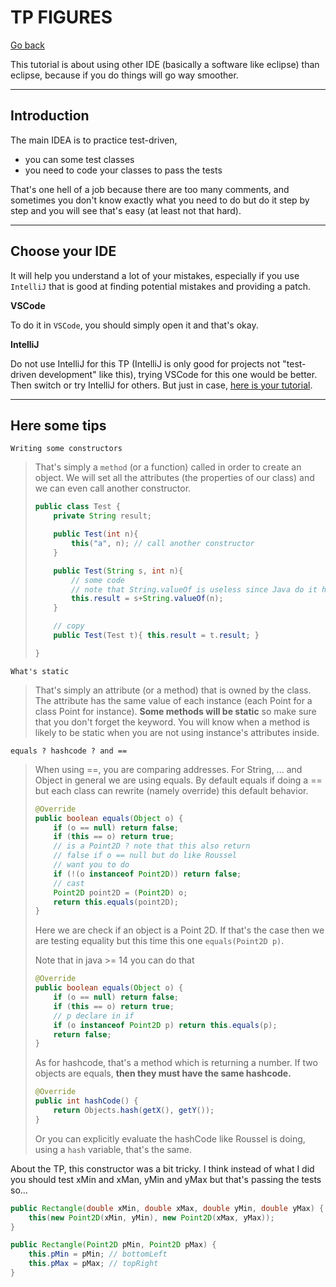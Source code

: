 # TP FIGURES

[Go back](..)

This tutorial is about using other IDE (basically
a software like eclipse) than eclipse, because if you do
things will go way smoother.

<hr class="sr">

## Introduction

The main IDEA is to practice test-driven, 

* you can some test classes
* you need to code your classes to pass the tests

That's one hell of a job because there are too many comments,
and sometimes you don't know exactly what you need to do
but do it step by step and you will see that's easy
(at least not that hard).

<hr class="sl">

## Choose your IDE

It will help you understand a lot of your mistakes, 
especially if you use ``IntelliJ`` that is good at finding
potential mistakes and providing a patch.

**VSCode**

To do it in ``VSCode``, you should
simply open it and that's okay.

**IntelliJ**

Do not use IntelliJ for this TP (IntelliJ is only good
for projects not "test-driven development" like this),
trying VSCode for this one would be better. Then switch or
try IntelliJ for others. 
But just in case, [here is your tutorial](idea.md).

<hr class="sr">

## Here some tips

``Writing some constructors``

<blockquote class="spoiler">
That's simply a <code>method</code> (or a function) called
in order to create an object. We will set all the attributes
(the properties of our class) and we can even call another
constructor. 

```java
public class Test {
    private String result;

    public Test(int n){
        this("a", n); // call another constructor
    }

    public Test(String s, int n){
        // some code
        // note that String.valueOf is useless since Java do it himself
        this.result = s+String.valueOf(n);
    }

    // copy
    public Test(Test t){ this.result = t.result; }

}
```
</blockquote>

``What's static``

<blockquote class="spoiler">
That's simply an attribute (or a method) that is owned by the class.
The attribute has the same value of each instance (each Point for a class
Point for instance). <b>Some methods will be static</b> so make sure that you don't
forget the keyword. You will know when a method is 
likely to be static when you are not using
instance's attributes inside.
</blockquote>

``equals ? hashcode ? and ==``

<blockquote class="spoiler">
When using ==, you are comparing addresses. For String, ... and
Object in general we are using equals. By default equals
if doing a == but each class can rewrite (namely override)
this default behavior.

```java
@Override
public boolean equals(Object o) {
    if (o == null) return false;
    if (this == o) return true;
    // is a Point2D ? note that this also return
    // false if o == null but do like Roussel
    // want you to do
    if (!(o instanceof Point2D)) return false;
    // cast
    Point2D point2D = (Point2D) o;
    return this.equals(point2D);
}
```

Here we are check if an object is a Point 2D. If that's
the case then we are testing equality but this time
this one ``equals(Point2D p)``.

Note that in java >= 14 you can do that

```java
@Override
public boolean equals(Object o) {
    if (o == null) return false;
    if (this == o) return true;
    // p declare in if
    if (o instanceof Point2D p) return this.equals(p);
	return false;
}
```

As for hashcode, that's a method which is returning a number. If two
objects are equals, **then they must have the same hashcode.**

```java
@Override
public int hashCode() {
    return Objects.hash(getX(), getY());
}
```

Or you can explicitly evaluate the hashCode
like Roussel is doing, using a `hash` variable,
that's the same.
</blockquote>

About the TP, this constructor was a bit tricky. I think
instead of what I did you should test xMin and xMan,
yMin and yMax but that's passing the tests so...

```java
public Rectangle(double xMin, double xMax, double yMin, double yMax) {
    this(new Point2D(xMin, yMin), new Point2D(xMax, yMax));
}

public Rectangle(Point2D pMin, Point2D pMax) {
    this.pMin = pMin; // bottomLeft
    this.pMax = pMax; // topRight
}
```